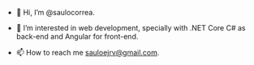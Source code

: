 - 👋 Hi, I’m @saulocorrea.

- 👀 I’m interested in web development, specially with .NET Core C# as back-end and Angular for front-end.

- 📫 How to reach me sauloejrv@gmail.com.

<!---
saulocorrea/saulocorrea is a ✨ special ✨ repository because its `README.md` (this file) appears on your GitHub profile.
You can click the Preview link to take a look at your changes.
--->
